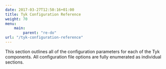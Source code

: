 ```yaml
---
date: 2017-03-27T12:50:16+01:00
title: Tyk Configuration Reference
weight: 70
menu:
    main:
        parent: "re-do"
url: "/tyk-configuration-reference"
---
```


This section outlines all of the configuration parameters for each of the Tyk components. All configuration file options are fully enumerated as individual sections.